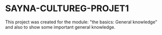 # SAYNA-CULTUREG-PROJET1
This project was created for the module: "the basics: General knowledge" and also to show some important general knowledge.

